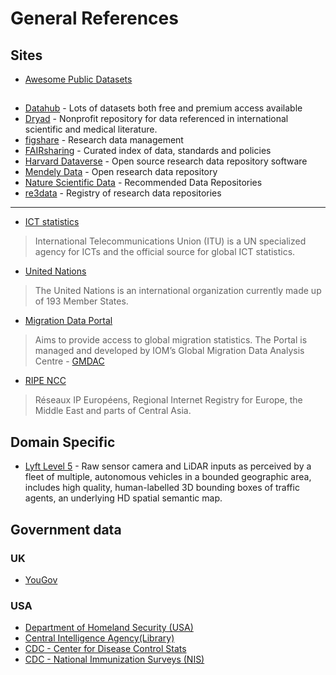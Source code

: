 # General References

## Sites
* [Awesome Public Datasets](https://github.com/awesomedata/awesome-public-datasets)

## 
* [Datahub](https://datahub.io/docs/about) - Lots of datasets both free and premium access available
* [Dryad](http://datadryad.org/) - Nonprofit repository for data referenced in international scientific and medical literature.
* [figshare](https://figshare.com/) - Research data management
* [FAIRsharing](https://fairsharing.org/) - Curated index of data, standards and policies
* [Harvard Dataverse](https://dataverse.harvard.edu/) - Open source research data repository software
* [Mendely Data](https://data.mendeley.com/) -  Open research data repository
* [Nature Scientific Data](https://www.nature.com/sdata/policies/repositories) - Recommended Data Repositories
* [re3data](https://www.re3data.org/) - Registry of research data repositories

---

* [ICT statistics](https://www.itu.int/en/ITU-D/Statistics/Pages/default.aspx)
> International Telecommunications Union (ITU) is a UN specialized agency for ICTs and the official source for global ICT statistics.
* [United Nations](https://www.un.org/en/)
> The United Nations is an international organization currently made up of 193 Member States.
* [Migration Data Portal](https://migrationdataportal.org/)
> Aims to provide access to global migration statistics. The Portal is managed and developed by IOM’s Global Migration Data Analysis Centre - [GMDAC](https://gmdac.iom.int/)
* [RIPE NCC](https://labs.ripe.net/)
> Réseaux IP Européens, Regional Internet Registry for Europe, the Middle East and parts of Central Asia.

## Domain Specific
* [Lyft Level 5](https://level5.lyft.com/dataset/) -  Raw sensor camera and LiDAR inputs as perceived by a fleet of multiple, autonomous vehicles in a bounded geographic area, includes high quality, human-labelled 3D bounding boxes of traffic agents, an underlying HD spatial semantic map.

## Government data

### UK
* [YouGov](https://yougov.co.uk/)

### USA
* [Department of Homeland Security (USA)](https://www.dhs.gov/topic/data)
* [Central Intelligence Agency(Library)](https://www.cia.gov/library/reports)
* [CDC - Center for Disease Control Stats](https://www.cdc.gov/DataStatistics/)
* [CDC - National Immunization Surveys (NIS)](https://www.cdc.gov/vaccines/imz-managers/nis/data-tables.html) 



